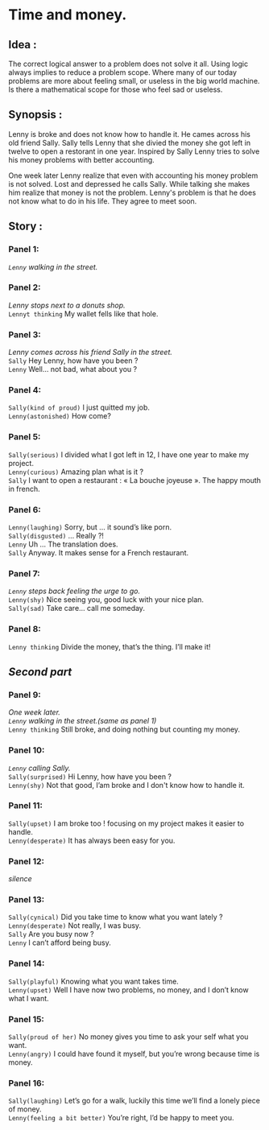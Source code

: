 # Time and money.

## Idea : 

The correct logical answer to a problem does not solve it all. Using logic always implies to reduce a problem scope. 
Where many of our today problems are more about feeling small, or useless in the big world machine. 
Is there a mathematical scope for those who feel sad or useless. 

## Synopsis :

Lenny is broke and does not know how to handle it. 
He cames across his old friend Sally. 
Sally tells Lenny that she divied the money she got left in twelve to open a restorant in one year.
Inspired by Sally Lenny tries to solve his money problems with better accounting.  

One week later Lenny realize that even with accounting his money problem is not solved. 
Lost and depressed he calls Sally. 
While talking she makes him realize that money is not the problem.
Lenny's problem is that he does not know what to do in his life.
They agree to meet soon.

## Story :


### Panel 1:

*`Lenny` walking in the street.*

### Panel 2:

*Lenny stops next to a donuts shop.*  
`Lennyt thinking` My wallet fells like that hole.

### Panel 3:

*Lenny comes across his friend Sally in the street.*  
`Sally` Hey Lenny, how have you been ?  
`Lenny` Well… not bad, what about you ?

### Panel 4:

`Sally(kind of proud)` I just quitted my job.  
`Lenny(astonished)` How come?

### Panel 5:

`Sally(serious)` I divided what I got left in 12, I have one year to make my project.  
`Lenny(curious)` Amazing plan what is it ?  
`Sally` I want to open a restaurant : « La bouche joyeuse ». The happy mouth in french.

### Panel 6:

`Lenny(laughing)` Sorry, but … it sound’s like porn.  
`Sally(disgusted)` … Really ?!  
`Lenny` Uh … The translation does.  
`Sally` Anyway. It makes sense for a French restaurant.

### Panel 7:

*`Lenny` steps back feeling the urge to go.*  
`Lenny(shy)` Nice seeing you, good luck with your nice plan.  
`Sally(sad)` Take care… call me someday.

### Panel 8:

`Lenny thinking` Divide the money, that’s the thing. I’ll make it!

*Second part*
-----

### Panel 9:

*One week later.*  
*`Lenny` walking in the street.(same as panel 1)*  
`Lenny thinking` Still broke, and doing nothing but counting my money.

### Panel 10:

*`Lenny` calling Sally.*  
`Sally(surprised)` Hi Lenny, how have you been ?  
`Lenny(shy)` Not that good, I’am broke and I don't know how to handle it.

### Panel 11:

`Sally(upset)` I am broke too ! focusing on my project makes it easier to handle.  
`Lenny(desperate)` It has always been easy for you.

### Panel 12:

*silence*

### Panel 13:

`Sally(cynical)` Did you take time to know what you want lately ?  
`Lenny(desperate)` Not really, I was busy.  
`Sally` Are you busy now ?  
`Lenny` I can’t afford being busy. 

### Panel 14:

`Sally(playful)` Knowing what you want takes time.  
`Lenny(upset)` Well I have now two problems, no money, and I don’t know what I want.

### Panel 15:

`Sally(proud of her)` No money gives you time to ask your self what you want.  
`Lenny(angry)` I could have found it myself, but you’re wrong because time is money.

### Panel 16:

`Sally(laughing)` Let’s go for a walk, luckily this time we’ll find a lonely piece of money.  
`Lenny(feeling a bit better)` You’re right, I’d be happy to meet you.



